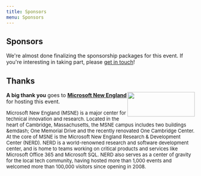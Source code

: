 ```yaml
---
title: Sponsors
menu: Sponsors
---
```


## Sponsors

We're almost done finalizing the sponsorship packages for this event. If you're interesting in taking part, please [get in touch](mailto:2015-boston-sponsorship@dynamicinfradays.org)!

## Thanks

<span style="text-align: left;">
<img src="http://microsoftnewengland.com/eventmanager/img/MSFT_logo_rgb_C-Gray_D.png" width="180" height="66" style="margin-left:auto;margin-right:auto;float:right">

**A big thank you** goes to **[Microsoft New England](http://microsoftnewengland.com/about)** for hosting this event.

<span style="font-size: small;">Microsoft New England (MSNE) is a major center for technical innovation and research. Located in the heart of Cambridge, Massachusetts, the MSNE campus includes two buildings &emdash; One Memorial Drive and the recently renovated One Cambridge Center. At the core of MSNE is the Microsoft New England Research & Development Center (NERD). NERD is a world-renowned research and software development center, and is home to teams working on critical products and services like Microsoft Office 365 and Microsoft SQL. NERD also serves as a center of gravity for the local tech community, having hosted more than 1,000 events and welcomed more than 100,000 visitors since opening in 2008.</span>
</span>
